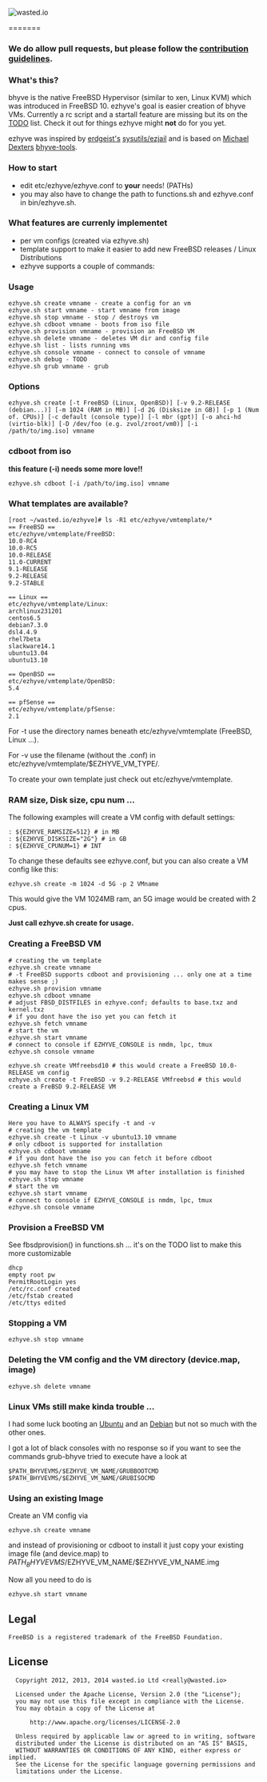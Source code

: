 ![wasted.io](http://wasted.io/images/soon/wasted.png)

=======

### We do allow pull requests, but please follow the [contribution guidelines](https://github.com/wasted/ezhyve/blob/master/CONTRIBUTING.md).

### What's this?

bhyve is the native FreeBSD Hypervisor (similar to xen, Linux KVM) which was introduced in FreeBSD 10. ezhyve's goal is easier creation of bhyve VMs. Currently a rc script and a startall feature are missing but its on the [TODO](https://github.com/wasted/ezhyve/blob/master/TODO) list. Check it out for things ezhyve might **not** do for you yet.

ezhyve was inspired by [erdgeist's](https://twitter.com/erdgeist) [sysutils/ezjail](http://erdgeist.org/arts/software/ezjail/) and is based on [Michael Dexters](https://twitter.com/michaeldexter) [bhyve-tools](http://bhyve.org/tools/).

### How to start
- edit etc/ezhyve/ezhyve.conf to **your** needs! (PATHs)
- you may also have to change the path to functions.sh and ezhyve.conf in bin/ezhyve.sh.

### What features are currenly implementet
* per vm configs (created via ezhyve.sh)
* template support to make it easier to add new FreeBSD releases / Linux Distributions
* ezhyve supports a couple of commands:

### Usage
```
ezhyve.sh create vmname - create a config for an vm
ezhyve.sh start vmname - start vmname from image
ezhyve.sh stop vmname - stop / destroys vm
ezhyve.sh cdboot vmname - boots from iso file
ezhyve.sh provision vmname - provision an FreeBSD VM
ezhyve.sh delete vmname - deletes VM dir and config file
ezhyve.sh list - lists running vms
ezhyve.sh console vmname - connect to console of vmname
ezhyve.sh debug - TODO
ezhyve.sh grub vmname - grub
```

### Options

```
ezhyve.sh create [-t FreeBSD (Linux, OpenBSD)] [-v 9.2-RELEASE (debian...)] [-m 1024 (RAM in MB)] [-d 2G (Disksize in GB)] [-p 1 (Num of. CPUs)] [-c default (console type)] [-l mbr (gpt)] [-o ahci-hd (virtio-blk)] [-D /dev/foo (e.g. zvol/zroot/vm0)] [-i /path/to/img.iso] vmname
```

### cdboot from iso
**this feature (-i) needs some more love!!**

```
ezhyve.sh cdboot [-i /path/to/img.iso] vmname
```

### What templates are available?

```
[root ~/wasted.io/ezhyve]# ls -R1 etc/ezhyve/vmtemplate/*
== FreeBSD ==
etc/ezhyve/vmtemplate/FreeBSD:
10.0-RC4
10.0-RC5
10.0-RELEASE
11.0-CURRENT
9.1-RELEASE
9.2-RELEASE
9.2-STABLE

== Linux ==
etc/ezhyve/vmtemplate/Linux:
archlinux231201
centos6.5
debian7.3.0
dsl4.4.9
rhel7beta
slackware14.1
ubuntu13.04
ubuntu13.10

== OpenBSD ==
etc/ezhyve/vmtemplate/OpenBSD:
5.4

== pfSense ==
etc/ezhyve/vmtemplate/pfSense:
2.1
```

For -t use the directory names beneath etc/ezhyve/vmtemplate (FreeBSD, Linux ...).

For -v use the filename (without the .conf) in etc/ezhyve/vmtemplate/$EZHYVE_VM_TYPE/.

To create your own template just check out etc/ezhyve/vmtemplate.

### RAM size, Disk size, cpu num ...

The following examples will create a VM config with default settings:

```
: ${EZHYVE_RAMSIZE=512} # in MB
: ${EZHYVE_DISKSIZE="2G"} # in GB
: ${EZHYVE_CPUNUM=1} # INT
```

To change these defaults see ezhyve.conf, but you can also create a VM config like this:

```
ezhyve.sh create -m 1024 -d 5G -p 2 VMname
```

This would give the VM 1024MB ram, an 5G image would be created with 2 cpus.

**Just call ezhyve.sh create for usage.**


### Creating a FreeBSD VM

```
# creating the vm template
ezhyve.sh create vmname
# -t FreeBSD supports cdboot and provisioning ... only one at a time makes sense ;)
ezhyve.sh provision vmname
ezhyve.sh cdboot vmname
# adjust FBSD_DISTFILES in ezhyve.conf; defaults to base.txz and kernel.txz
# if you dont have the iso yet you can fetch it
ezhyve.sh fetch vmname
# start the vm
ezhyve.sh start vmname
# connect to console if EZHYVE_CONSOLE is nmdm, lpc, tmux
ezhyve.sh console vmname

ezhyve.sh create VMfreebsd10 # this would create a FreeBSD 10.0-RELEASE vm config
ezhyve.sh create -t FreeBSD -v 9.2-RELEASE VMfreebsd # this would create a FreBSD 9.2-RELEASE VM
```

### Creating a Linux VM

```
Here you have to ALWAYS specify -t and -v
# creating the vm template
ezhyve.sh create -t Linux -v ubuntu13.10 vmname
# only cdboot is supported for installation
ezhyve.sh cdboot vmname
# if you dont have the iso you can fetch it before cdboot
ezhyve.sh fetch vmname
# you may have to stop the Linux VM after installation is finished
ezhyve.sh stop vmname
# start the vm
ezhyve.sh start vmname
# connect to console if EZHYVE_CONSOLE is nmdm, lpc, tmux
ezhyve.sh console vmname
```

### Provision a FreeBSD VM

See fbsdprovision() in functions.sh ... it's on the TODO list to make this more customizable

```
dhcp
empty root pw
PermitRootLogin yes
/etc/rc.conf created
/etc/fstab created
/etc/ttys edited
```

### Stopping a VM

```
ezhyve.sh stop vmname
```

### Deleting the VM config and the VM directory (device.map, image)

```
ezhyve.sh delete vmname
```

### Linux VMs still make kinda trouble ...

I had some luck booting an [Ubuntu](http://www.ubuntu.com) and an [Debian](http://www.debian.org) but not so much with the other ones.

I got a lot of black consoles with no response so if you want to see the commands grub-bhyve tried to execute have a look at

```
$PATH_BHYVEVMS/$EZHYVE_VM_NAME/GRUBBOOTCMD
$PATH_BHYVEVMS/$EZHYVE_VM_NAME/GRUBISOCMD
```

### Using an existing Image

Create an VM config via
```
ezhyve.sh create vmname
```
and instead of provisioning or cdboot to install it just copy your existing image file (and device.map) to $PATH_BHYVEVMS/$EZHYVE_VM_NAME/$EZHYVE_VM_NAME.img

Now all you need to do is
```
ezhyve.sh start vmname
```
## Legal

```
FreeBSD is a registered trademark of the FreeBSD Foundation. 
```


## License

```
  Copyright 2012, 2013, 2014 wasted.io Ltd <really@wasted.io>

  Licensed under the Apache License, Version 2.0 (the "License");
  you may not use this file except in compliance with the License.
  You may obtain a copy of the License at

      http://www.apache.org/licenses/LICENSE-2.0

  Unless required by applicable law or agreed to in writing, software
  distributed under the License is distributed on an "AS IS" BASIS,
  WITHOUT WARRANTIES OR CONDITIONS OF ANY KIND, either express or implied.
  See the License for the specific language governing permissions and
  limitations under the License.
```

